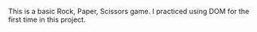 This is a basic Rock, Paper, Scissors game.  I practiced using DOM for the first time in this project.
